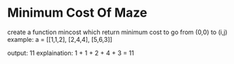 # Minimum Cost Of Maze
create a function mincost which return minimum cost to go from (0,0) to (i,j)
example: 
a = [[1,1,2],
    [2,4,4],
    [5,6,3]]

output: 11
explaination: 1 + 1 + 2 + 4 + 3 = 11
